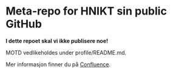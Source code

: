 # Meta-repo for HNIKT sin public GitHub

**I dette repoet skal vi ikke publisere noe!**

MOTD vedlikeholdes under profile/README.md.

Mer informasjon finner du på [Confluence](https://docs.helsenord.no/x/zr1RI).

